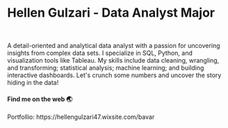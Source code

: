<h1> Hellen Gulzari - Data Analyst Major </h1>

<br>


A detail-oriented and analytical data analyst with a passion for uncovering insights from complex data sets. I specialize in SQL, Python, and visualization tools like Tableau. My skills include data cleaning, wrangling, and transforming; statistical analysis; machine learning; and building interactive dashboards. Let's crunch some numbers and uncover the story hiding in the data!


<h4>Find me on the web 🌏</h4>
Portfollio: 
https://hellengulzari47.wixsite.com/bavar

